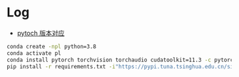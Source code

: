 # Log

- [pytoch 版本对应](https://pytorch.org/)

```bash
conda create -npl python=3.8
conda activate pl
conda install pytorch torchvision torchaudio cudatoolkit=11.3 -c pytorch
pip install -r requirements.txt -i"https://pypi.tuna.tsinghua.edu.cn/simple/"
```
